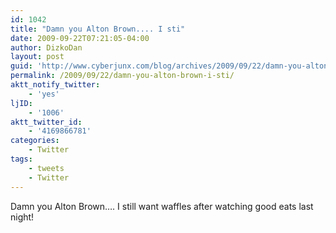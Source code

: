 ```yaml
---
id: 1042
title: "Damn you Alton Brown.... I sti"
date: 2009-09-22T07:21:05-04:00
author: DizkoDan
layout: post
guid: 'http://www.cyberjunx.com/blog/archives/2009/09/22/damn-you-alton-brown-i-sti/'
permalink: /2009/09/22/damn-you-alton-brown-i-sti/
aktt_notify_twitter:
    - 'yes'
ljID:
    - '1006'
aktt_twitter_id:
    - '4169866781'
categories:
    - Twitter
tags:
    - tweets
    - Twitter
---
```


Damn you Alton Brown…. I still want waffles after watching good eats last night!